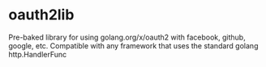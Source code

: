 # oauth2lib

Pre-baked library for using golang.org/x/oauth2 with facebook, github, google, etc.  Compatible with any framework that uses the standard golang http.HandlerFunc
